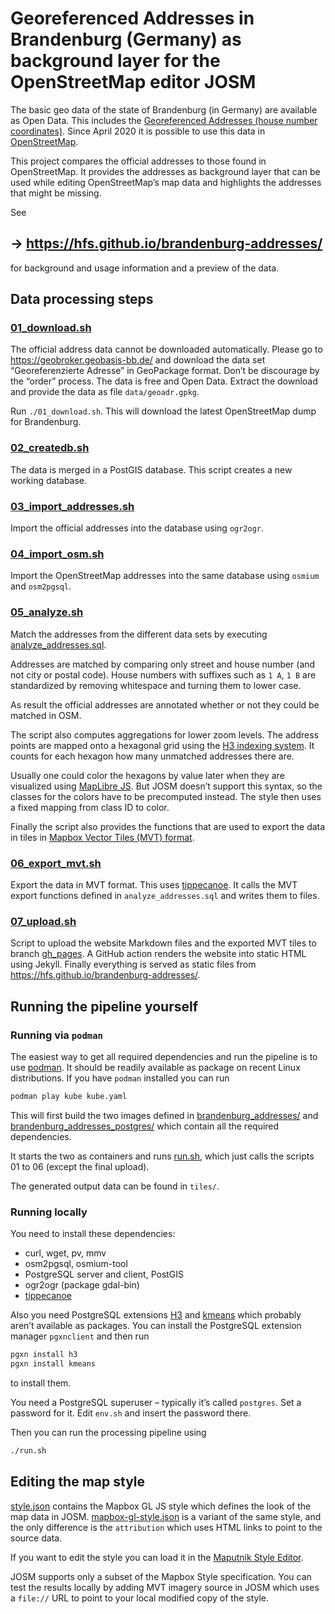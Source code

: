 # Georeferenced Addresses in Brandenburg (Germany) as background layer for the OpenStreetMap editor JOSM

The basic geo data of the state of Brandenburg (in Germany) are available as
Open Data. This includes the
[Georeferenced Addresses (house number coordinates)](https://geobasis-bb.de/lgb/de/geodaten/liegenschaftskataster/georeferenzierte-adresse/).
Since April 2020 it is possible to use this data in
[OpenStreetMap](https://www.openstreetmap.org/).

This project compares the official addresses to those found in OpenStreetMap.
It provides the addresses as background layer that can be used while editing
OpenStreetMap’s map data and highlights the addresses that might be missing.

See

## → https://hfs.github.io/brandenburg-addresses/

for background and usage information and a preview of the data.


## Data processing steps

### [01_download.sh](01_download.sh)

The official address data cannot be downloaded automatically. Please go to
https://geobroker.geobasis-bb.de/ and download the data set “Georeferenzierte
Adresse” in GeoPackage format. Don’t be discourage by the “order” process. The
data is free and Open Data. Extract the download and provide the data as file
`data/geoadr.gpkg`.

Run `./01_download.sh`. This will download the latest OpenStreetMap dump for
Brandenburg.


### [02_createdb.sh](02_createdb.sh)

The data is merged in a PostGIS database. This script creates a new working
database.


### [03_import_addresses.sh](03_import_addresses.sh)

Import the official addresses into the database using `ogr2ogr`.


### [04_import_osm.sh](04_import_osm.sh)

Import the OpenStreetMap addresses into the same database using `osmium` and
`osm2pgsql`.


### [05_analyze.sh](05_analyze.sh)

Match the addresses from the different data sets by executing
[analyze_addresses.sql](analyze_addresses.sql).

Addresses are matched by comparing only street and house number (and not city
or postal code). House numbers with suffixes such as `1 A`, `1 B` are
standardized by removing whitespace and turning them to lower case.

As result the official addresses are annotated whether or not they could be
matched in OSM.

The script also computes aggregations for lower zoom levels. The address points
are mapped onto a hexagonal grid using the
[H3 indexing system](https://h3geo.org/). It counts for each hexagon how many
unmatched addresses there are.

Usually one could color the hexagons by value later when they are visualized
using [MapLibre JS](https://maplibre.org/). But JOSM doesn’t support this
syntax, so the classes for the colors have to be precomputed instead. The style
then uses a fixed mapping from class ID to color.

Finally the script also provides the functions that are used to export the data
in tiles in
[Mapbox Vector Tiles (MVT) format](https://docs.mapbox.com/data/tilesets/guides/vector-tiles-introduction/).


### [06_export_mvt.sh](06_export_mvt.sh)

Export the data in MVT format. This uses
[tippecanoe](https://github.com/felt/tippecanoe). It calls the MVT
export functions defined in `analyze_addresses.sql` and writes them to files.


### [07_upload.sh](07_upload.sh)

Script to upload the website Markdown files and the exported MVT tiles to
branch
[gh_pages](https://github.com/hfs/brandenburg-addresses/tree/gh_pages).
A GitHub action renders the website into static HTML using Jekyll. Finally
everything is served as static files from
https://hfs.github.io/brandenburg-addresses/.


## Running the pipeline yourself

### Running via `podman`

The easiest way to get all required dependencies and run the pipeline is to use
[podman](https://podman.io/). It should be readily available as package on
recent Linux distributions. If you have `podman` installed you can run

```bash
podman play kube kube.yaml
```

This will first build the two images defined in
[brandenburg_addresses/](brandenburg_addresses/) and
[brandenburg_addresses_postgres/](brandenburg_addresses_postgres/) which
contain all the required dependencies.

It starts the two as containers and runs [run.sh](run.sh), which just calls the
scripts 01 to 06 (except the final upload).

The generated output data can be found in `tiles/`.


### Running locally

You need to install these dependencies:

* curl, wget, pv, mmv
* osm2pgsql, osmium-tool
* PostgreSQL server and client, PostGIS
* ogr2ogr (package gdal-bin)
* [tippecanoe](https://github.com/felt/tippecanoe)

Also you need PostgreSQL extensions [H3](https://pgxn.org/dist/h3/) and
[kmeans](https://pgxn.org/dist/kmeans/) which probably aren’t available as
packages. You can install the PostgreSQL extension manager `pgxnclient` and
then run

```bash
pgxn install h3
pgxn install kmeans
```

to install them.

You need a PostgreSQL superuser – typically it’s called `postgres`. Set a
password for it. Edit `env.sh` and insert the password there.

Then you can run the processing pipeline using

```bash
./run.sh
```


## Editing the map style

[style.json](style.json) contains the Mapbox GL JS style which defines the look
of the map data in JOSM. [mapbox-gl-style.json](mapbox-gl-style.json) is a
variant of the same style, and the only difference is the `attribution` which
uses HTML links to point to the source data.

If you want to edit the style you can load it in the
[Maputnik Style Editor](https://maputnik.github.io/editor/?style=https://hfs.github.io/brandenburg-addresses/style.json#7.39/52.454/13.436).

JOSM supports only a subset of the Mapbox Style specification. You can test the
results locally by adding MVT imagery source in JOSM which uses a `file://` URL
to point to your local modified copy of the style.
